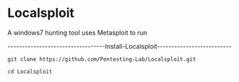 # Localsploit
A windows7 hunting tool uses Metasploit to run



----------------------------------Install-Localsploit--------------------------
```
git clone https://github.com/Pentesting-Lab/Localsploit.git
```
```
cd Localsploit
```


